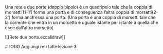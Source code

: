 Una rete a due porte (doppio bipolo) è un quadripolo tale che la coppia di morsetti (1-1’) forma una porta e di conseguenza l’altra coppia di morsetti(2-2’) forma anch’essa una porta.
(Una porta è una coppia di morsetti tale che la corrente che entra in un morsetto è uguale istante per istante a quella che esce dall’altro morsetto)

![[Rete due porte.excalidraw]]

#TODO Aggiungi reti fatte lezione 3
